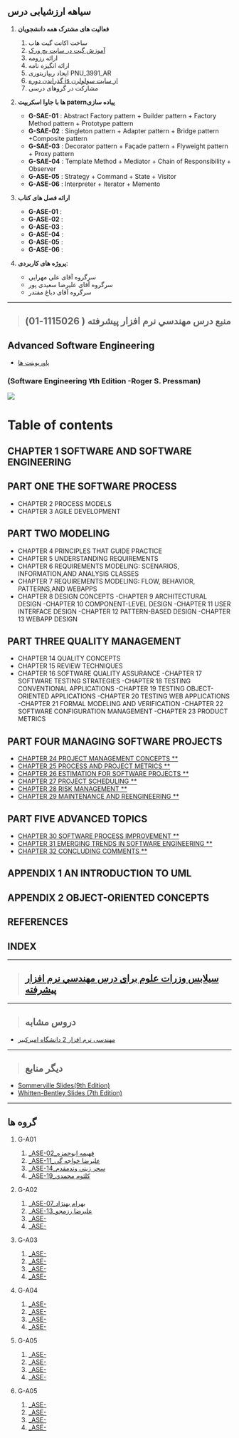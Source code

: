 ## سیاهه ارزشیابی درس

1. **فعالیت های مشترک همه دانشجویان**
    1. ساخت اکانت گیت هاب
    2. [آموزش گیت در سایت پچ ورک](http://jlord.us/patchwork/)
    3. ارائه رزومه
    4. ارائه انگیزه نامه
    5. ایجاد ریپازیتوری PNU_3991_AR
    6. [گذراندن دوره js از سایت سولولرن](http://Sololearn.com)
    7. مشارکت در گروهای درسی

2. **ها با جاوا اسکریپت paternپیاده سازی** 

    - **G-SAE-01** : Abstract Factory pattern + Builder pattern + Factory Method pattern + Prototype pattern 
    - **G-SAE-02** : Singleton pattern + Adapter pattern + Bridge pattern +Composite pattern
    - **G-SAE-03** : Decorator pattern + Façade pattern + Flyweight pattern + Proxy pattern 
    - **G-SAE-04** : Template Method + Mediator + Chain of Responsibility + Observer 
    - **G-ASE-05** : Strategy + Command + State + Visitor 
    - **G-ASE-06** : Interpreter + Iterator + Memento
    
3. **ارائه فصل های کتاب**
    - **G-ASE-01** : 
    - **G-ASE-02** : 
    - **G-ASE-03** : 
    - **G-ASE-04** : 	
    - **G-ASE-05** : 
    - **G-ASE-06** :
    
4. **پروژه های کاربردی**:
    
    -	سرگروه آقای علی مهرایی
    -	سرگروه آقای علیرضا سعیدی پور
    -	سرگروه آقای دباغ مقتدر


-----------------
>## (منبع درس  مهندسي نرم افزار پيشرفته (  1115026-01   



## Advanced Software Engineering


- [پاورپوینت ها](http://ceit.aut.ac.ir/~91131079/SE2/SE2%20Website/Other%20Slides/Pressman7.rar)
    
###    (Software Engineering ٧th Edition -Roger S. Pressman)
<a href="http://engineersrepository.blog.ir/post/15"><img src="https://github.com/AliRazavi-edu/PNU_3991/blob/master/_Image/software.png"> </a>
# Table of contents
## CHAPTER 1 SOFTWARE AND SOFTWARE ENGINEERING 

## PART ONE THE SOFTWARE PROCESS 
- CHAPTER 2 PROCESS MODELS
- CHAPTER 3 AGILE DEVELOPMENT

## PART TWO MODELING
- CHAPTER 4 PRINCIPLES THAT GUIDE PRACTICE
- CHAPTER 5 UNDERSTANDING REQUIREMENTS
- CHAPTER 6 REQUIREMENTS MODELING: SCENARIOS, INFORMATION,AND ANALYSIS CLASSES
- CHAPTER 7 REQUIREMENTS MODELING: FLOW, BEHAVIOR, PATTERNS,AND WEBAPPS
- CHAPTER 8 DESIGN CONCEPTS
-CHAPTER 9 ARCHITECTURAL DESIGN
-CHAPTER 10 COMPONENT-LEVEL DESIGN
-CHAPTER 11 USER INTERFACE DESIGN
-CHAPTER 12 PATTERN-BASED DESIGN
-CHAPTER 13 WEBAPP DESIGN

## PART THREE QUALITY MANAGEMENT
- CHAPTER 14 QUALITY CONCEPTS
- CHAPTER 15 REVIEW TECHNIQUES
- CHAPTER 16 SOFTWARE QUALITY ASSURANCE
-CHAPTER 17 SOFTWARE TESTING STRATEGIES
-CHAPTER 18 TESTING CONVENTIONAL APPLICATIONS
-CHAPTER 19 TESTING OBJECT-ORIENTED APPLICATIONS
-CHAPTER 20 TESTING WEB APPLICATIONS
-CHAPTER 21 FORMAL MODELING AND VERIFICATION
-CHAPTER 22 SOFTWARE CONFIGURATION MANAGEMENT
-CHAPTER 23 PRODUCT METRICS
## PART FOUR MANAGING SOFTWARE PROJECTS
- [CHAPTER 24 PROJECT MANAGEMENT CONCEPTS **]()
- [CHAPTER 25 PROCESS AND PROJECT METRICS **]()
- [CHAPTER 26 ESTIMATION FOR SOFTWARE PROJECTS **]()
- [CHAPTER 27 PROJECT SCHEDULING **]()
- [CHAPTER 28 RISK MANAGEMENT **]()
- [CHAPTER 29 MAINTENANCE AND REENGINEERING **]()
## PART FIVE ADVANCED TOPICS
- [CHAPTER 30 SOFTWARE PROCESS IMPROVEMENT **]()
- [CHAPTER 31 EMERGING TRENDS IN SOFTWARE ENGINEERING **]()
- [CHAPTER 32 CONCLUDING COMMENTS **]()
## APPENDIX 1 AN INTRODUCTION TO UML
## APPENDIX 2 OBJECT-ORIENTED CONCEPTS
## REFERENCES
## INDEX

-------------------
>## [سیلابس وزرات علوم برای درس مهندسي نرم افزار پيشرفته](https://github.com/AliRazavi-edu/PNU_3991/blob/master/_Syllabus/Educ_1140_0_ASE.pdf)  


--------------------
>## دروس مشابه

- [مهندسی نرم افزار 2 دانشگاه امیرکبیر](http://ceit.aut.ac.ir/~91131079/SE2/SE2%20Website/index.html)

---
>## دیگر منابع

- [Sommerville Slides(9th Edition) ](http://ceit.aut.ac.ir/~91131079/SE2/SE2%20Website/Other%20Slides/Ian%20Sommerville%20-%20Software%20Engineering%20-%209th%20Edition.zip)
- [Whitten-Bentley Slides (7th Edition)](http://ceit.aut.ac.ir/~91131079/SE2/SE2%20Website/Other%20Slides/Bentley.rar)

-----------------------

## گروه ها

1. G-A01
    1. [_ASE-02_فهيمه ابوحمزه](https://github.com/AliRazavi-edu/PNU_3991/tree/master/_MSc/AdvancedSoftwareEngineering/02_%D9%81%D9%87%D9%8A%D9%85%D9%87%20%D8%A7%D8%A8%D9%88%D8%AD%D9%85%D8%B2%D9%87)
    1. [_ASE-11_عليرضا خواجه گي](https://github.com/AliRazavi-edu/PNU_3991/tree/master/_MSc/AdvancedSoftwareEngineering/11_%D8%B9%D9%84%D9%8A%D8%B1%D8%B6%D8%A7%20%D8%AE%D9%88%D8%A7%D8%AC%D9%87%20%DA%AF%D9%8A)
    1. [_ASE-14_سحر زيني وندمقدم](https://github.com/AliRazavi-edu/PNU_3991/tree/master/_MSc/AdvancedSoftwareEngineering/14_%D8%B3%D8%AD%D8%B1%20%D8%B2%D9%8A%D9%86%D9%8A%20%D9%88%D9%86%D8%AF%D9%85%D9%82%D8%AF%D9%85)       
    1. [_ASE-19_كلثوم محمدي](https://github.com/AliRazavi-edu/PNU_3991/tree/master/_MSc/AdvancedSoftwareEngineering/19_%D9%83%D9%84%D8%AB%D9%88%D9%85%20%D9%85%D8%AD%D9%85%D8%AF%D9%8A) 
      
2. G-A02
    1. [_ASE-07_بهرام بهنژاد](https://github.com/AliRazavi-edu/PNU_3991/tree/master/_MSc/AdvancedSoftwareEngineering/07_%D8%A8%D9%87%D8%B1%D8%A7%D9%85%20%D8%A8%D9%87%D9%86%DA%98%D8%A7%D8%AF)    
    1. [_ASE-13_عليرضا رزمجو](https://github.com/AliRazavi-edu/PNU_3991/tree/master/_MSc/AdvancedSoftwareEngineering/13_%D8%B9%D9%84%D9%8A%D8%B1%D8%B6%D8%A7%20%D8%B1%D8%B2%D9%85%D8%AC%D9%88)    
    1. [_ASE-]()    
    1. [_ASE-]()   

3. G-A03
    1. [_ASE-]()   
    1. [_ASE-]()    
    1. [_ASE-]()    
    1. [_ASE-]()   
   
4. G-A04
    1. [_ASE-]()    
    1. [_ASE-]()    
    1. [_ASE-]()    
    1. [_ASE-]()
    
5. G-A05
    1. [_ASE-]()    
    1. [_ASE-]()   
    1. [_ASE-]()   
    1. [_ASE-]()
    
6. G-A05
    1. [_ASE-]()    
    1. [_ASE-]()   
    1. [_ASE-]()   
    1. [_ASE-]()
